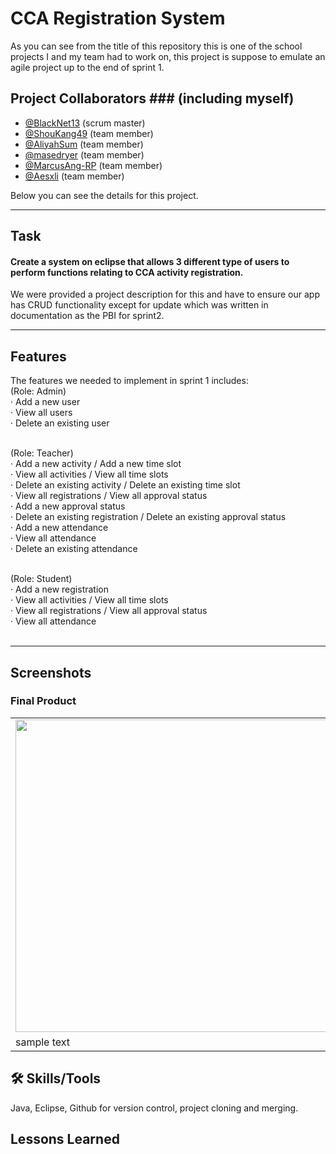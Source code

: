 # CCA Registration System
As you can see from the title of this repository this is one of the school projects I and my team had to work on, this project is suppose to emulate an agile project up to the end of sprint 1.

## Project Collaborators ### (including myself)
- [@BlackNet13](https://github.com/BlackNet13) (scrum master)
- [@ShouKang49](https://github.com/ShouKang49) (team member)
- [@AliyahSum](https://github.com/AliyahSum) (team member)
- [@masedryer](https://github.com/masedryer) (team member)
- [@MarcusAng-RP](https://github.com/MarcusAng-RP) (team member)
- [@Aesxli](https://github.com/Aesxli) (team member)

Below you can see the details for this project.

<hr>

## Task
#### Create a system on eclipse that allows 3 different type of users to perform functions relating to CCA activity registration.
We were provided a project description for this and have to ensure our app has CRUD functionality except for update which was written in documentation as the PBI for sprint2.

<hr>

## Features
The features we needed to implement in sprint 1 includes:<br>
(Role: Admin)<br>
· Add a new user<br>
· View all users<br>
· Delete an existing user<br><br>

(Role: Teacher)<br>
· Add a new activity / Add a new time slot<br>
· View all activities / View all time slots<br>
· Delete an existing activity / Delete an existing time slot<br>
· View all registrations / View all approval status<br>
· Add a new approval status<br>
· Delete an existing registration / Delete an existing approval status<br>
· Add a new attendance<br>
· View all attendance<br>
· Delete an existing attendance<br><br>

(Role: Student)<br>
· Add a new registration<br>
· View all activities / View all time slots<br>
· View all registrations / View all approval status<br> 
· View all attendance<br><br>

<hr>

## Screenshots

### Final Product
<table>
  <tr>
    <td>
    <!--<img src="https://your-image-url.type" width="100" height="100">-->
  <img src="https://github.com/BlackNet13/moreMoviesLesson12/assets/123053395/093e3deb-7b80-4790-94a4-23d7dff55d3c" height ="500">
</td>
    </tr>
  <tr>
    <td>sample text</td>   
  </tr>
</table>


## 🛠 Skills/Tools
Java, Eclipse, Github for version control, project cloning and merging.

## Lessons Learned
